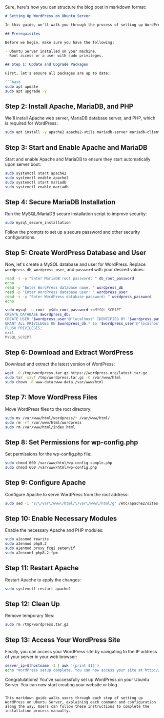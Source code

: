 Sure, here's how you can structure the blog post in markdown format:

```markdown
# Setting Up WordPress on Ubuntu Server

In this guide, we'll walk you through the process of setting up WordPress on an Ubuntu Server. WordPress is a popular content management system (CMS) used to create websites and blogs. By following these steps, you'll have WordPress installed and ready to use on your server.

## Prerequisites

Before we begin, make sure you have the following:

- Ubuntu Server installed on your machine.
- Root access or a user with sudo privileges.

## Step 1: Update and Upgrade Packages

First, let's ensure all packages are up to date:

```bash
sudo apt update
sudo apt upgrade -y
```

## Step 2: Install Apache, MariaDB, and PHP

We'll install Apache web server, MariaDB database server, and PHP, which is required for WordPress:

```bash
sudo apt install -y apache2 apache2-utils mariadb-server mariadb-client php libapache2-mod-php php-mysql php-common php-cli php-json php-opcache php-readline php-mbstring php-gd php-dom php-zip php-curl php8.2-fpm
```

## Step 3: Start and Enable Apache and MariaDB

Start and enable Apache and MariaDB to ensure they start automatically upon server boot:

```bash
sudo systemctl start apache2
sudo systemctl enable apache2
sudo systemctl start mariadb
sudo systemctl enable mariadb
```

## Step 4: Secure MariaDB Installation

Run the MySQL/MariaDB secure installation script to improve security:

```bash
sudo mysql_secure_installation
```

Follow the prompts to set up a secure password and other security configurations.

## Step 5: Create WordPress Database and User

Now, let's create a MySQL database and user for WordPress. Replace `wordpress_db`, `wordpress_user`, and `password` with your desired values:

```bash
read -s -p "Enter MariaDB root password: " db_root_password
echo
read -p "Enter WordPress database name: " wordpress_db
read -p "Enter WordPress database user: " wordpress_user
read -s -p "Enter WordPress database password: " wordpress_password
echo

sudo mysql -u root -p$db_root_password <<MYSQL_SCRIPT
CREATE DATABASE $wordpress_db;
CREATE USER '$wordpress_user'@'localhost' IDENTIFIED BY '$wordpress_password';
GRANT ALL PRIVILEGES ON $wordpress_db.* to '$wordpress_user'@'localhost';
FLUSH PRIVILEGES;
exit
MYSQL_SCRIPT
```

## Step 6: Download and Extract WordPress

Download and extract the latest version of WordPress:

```bash
wget -O /tmp/wordpress.tar.gz https://wordpress.org/latest.tar.gz
sudo tar -xzvf /tmp/wordpress.tar.gz -C /var/www/html
sudo chown -R www-data:www-data /var/www/html
```

## Step 7: Move WordPress Files

Move WordPress files to the root directory:

```bash
sudo mv /var/www/html/wordpress/* /var/www/html/
sudo rm -rf /var/www/html/wordpress
sudo rm /var/www/html/index.html
```

## Step 8: Set Permissions for wp-config.php

Set permissions for the wp-config.php file:

```bash
sudo chmod 660 /var/www/html/wp-config-sample.php
sudo chmod 660 /var/www/html/wp-config.php
```

## Step 9: Configure Apache

Configure Apache to serve WordPress from the root address:

```bash
sudo sed -i 's/\/var\/www\/html/\/var\/www\/html/g' /etc/apache2/sites-available/000-default.conf
```

## Step 10: Enable Necessary Modules

Enable the necessary Apache and PHP modules:

```bash
sudo a2enmod rewrite
sudo a2enmod php8.2
sudo a2enmod proxy_fcgi setenvif
sudo a2enconf php8.2-fpm
```

## Step 11: Restart Apache

Restart Apache to apply the changes:

```bash
sudo systemctl restart apache2
```

## Step 12: Clean Up

Remove temporary files:

```bash
sudo rm /tmp/wordpress.tar.gz
```

## Step 13: Access Your WordPress Site

Finally, you can access your WordPress site by navigating to the IP address of your server in your web browser:

```bash
server_ip=$(hostname -I | awk '{print $1}')
echo "WordPress setup complete. You can now access your site at http://$server_ip/"
```

Congratulations! You've successfully set up WordPress on your Ubuntu Server. You can now start creating your website or blog.
```

This markdown guide walks users through each step of setting up WordPress on Ubuntu Server, explaining each command and configuration along the way. Users can follow these instructions to complete the installation process manually.
